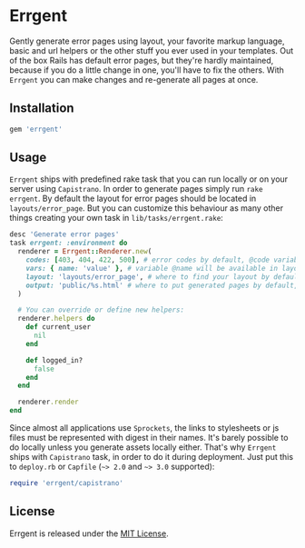 # Errgent

Gently generate error pages using layout, your favorite markup language, basic
and url helpers or the other stuff you ever used in your templates. Out of the
box Rails has default error pages, but they're hardly maintained, because if you
do a little change in one, you'll have to fix the others. With `Errgent` you can
make changes and re-generate all pages at once.

## Installation

```ruby
gem 'errgent'
```

## Usage

`Errgent` ships with predefined rake task that you can run locally or on your
server using `Capistrano`. In order to generate pages simply run `rake errgent`.
By default the layout for error pages should be located in `layouts/error_page`.
But you can customize this behaviour as many other things creating your own
task in `lib/tasks/errgent.rake`:

```ruby
desc 'Generate error pages'
task errgent: :environment do
  renderer = Errgent::Renderer.new(
    codes: [403, 404, 422, 500], # error codes by default, @code variable is available in layout
    vars: { name: 'value' }, # variable @name will be available in layout
    layout: 'layouts/error_page', # where to find your layout by default
    output: 'public/%s.html' # where to put generated pages by default, %s is the replacement for @code
  )

  # You can override or define new helpers:
  renderer.helpers do
    def current_user
      nil
    end

    def logged_in?
      false
    end
  end

  renderer.render
end
```

Since almost all applications use `Sprockets`, the links to stylesheets or js
files must be represented with digest in their names. It's barely possible to do
locally unless you generate assets locally either. That's why `Errgent` ships
with `Capistrano` task, in order to do it during deployment. Just put this to
`deploy.rb` or `Capfile` (`~> 2.0` and `~> 3.0` supported):

```ruby
require 'errgent/capistrano'
```

## License

Errgent is released under the [MIT License](http://www.opensource.org/licenses/MIT).
